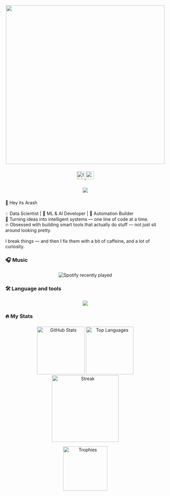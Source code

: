 <div align="center">
  <img height="500" src="https://user-images.githubusercontent.com/74038190/225813708-98b745f2-7d22-48cf-9150-083f1b00d6c9.gif"  />
</div>

###

<div align="center">
  <a href="https://www.linkedin.com/in/arash-kazemi-24894a2a2/" target="_blank">
    <img src="https://img.shields.io/static/v1?message=LinkedIn&logo=linkedin&label=&color=0077B5&logoColor=white&labelColor=&style=for-the-badge" height="25" alt="linkedin logo"  />
<!--   </a>
  <a href="https://www.youtube.com/@ArashKazemii" target="_blank">
    <img src="https://img.shields.io/static/v1?message=Youtube&logo=youtube&label=&color=FF0000&logoColor=white&labelColor=&style=for-the-badge" height="25" alt="youtube logo"  />
  </a> -->
  <a href="kazemiarash09@gmail.com" target="_blank">
    <img src="https://img.shields.io/static/v1?message=Gmail&logo=gmail&label=&color=D14836&logoColor=white&labelColor=&style=for-the-badge" height="25" alt="gmail logo"  />
  </a>
</div>

###

<div align="center">
  <img src="https://visitor-badge.laobi.icu/badge?page_id=Arashkazemii.Arashkazemii&"  />
</div>

###

<p align="left">👋 Hey its Arash<br><br>💡 Data Scientist | 🧠 ML & AI Developer | 🤖 Automation Builder<br>🎯 Turning ideas into intelligent systems — one line of code at a time.<br>🔥 Obsessed with building smart tools that actually do stuff — not just sit around looking pretty.<br><br>I break things — and then I fix them with a bit of caffeine, and a lot of curiosity.</p>

###

<h3 align="left">🎧 Music</h3>

###

<div align="center">
  <img src="https://spotify-recently-played-readme.vercel.app/api?user=31636zm6qzl4n3i2v7n7cwqqrbzi" alt="Spotify recently played"  />
</div>

###

<h3 align="left">🛠 Language and tools</h3>

###

<div align="center">
  <img src="https://skillicons.dev/icons?i=python,java,cpp,r,tensorflow,pytorch,vscode,git,github,docker,html,js,go,bash,oracle,mysql,sqlite,redis,prometheus,grafana" />
</div>

###

<h3 align="left">🔥   My Stats</h3>

###

<div align="center">

  <picture>
    <source 
      media="(prefers-color-scheme: dark)" 
      srcset="https://github-readme-stats.vercel.app/api?username=Arashkazemii&show_icons=true&include_all_commits=true&count_private=true&rank_icon=github&disable_animations=false&theme=github_dark&hide_border=true&cache_seconds=7200&custom_title=GitHub%20Stats" />
    <source 
      media="(prefers-color-scheme: light)" 
      srcset="https://github-readme-stats.vercel.app/api?username=Arashkazemii&show_icons=true&include_all_commits=true&count_private=true&rank_icon=github&disable_animations=false&theme=default&hide_border=true&cache_seconds=7200&custom_title=GitHub%20Stats" />
    <img alt="GitHub Stats" height="150" src="https://github-readme-stats.vercel.app/api?username=Arashkazemii&show_icons=true&include_all_commits=true&count_private=true&rank_icon=github&disable_animations=false&hide_border=true&cache_seconds=7200" />
  </picture>

  <picture>
    <source 
      media="(prefers-color-scheme: dark)" 
      srcset="https://github-readme-stats.vercel.app/api/top-langs?username=Arashkazemii&layout=compact&langs_count=8&card_width=360&theme=github_dark&hide_border=true&cache_seconds=7200" />
    <source 
      media="(prefers-color-scheme: light)" 
      srcset="https://github-readme-stats.vercel.app/api/top-langs?username=Arashkazemii&layout=compact&langs_count=8&card_width=360&theme=default&hide_border=true&cache_seconds=7200" />
    <img alt="Top Languages" height="150" src="https://github-readme-stats.vercel.app/api/top-langs?username=Arashkazemii&layout=compact&langs_count=8&card_width=360&hide_border=true&cache_seconds=7200" />
  </picture>

  <picture>
    <source 
      media="(prefers-color-scheme: dark)" 
      srcset="https://streak-stats.demolab.com?user=Arashkazemii&mode=daily&theme=github-dark&hide_border=true&date_format=M%20j%5B,%20Y%5D&card_width=500" />
    <source 
      media="(prefers-color-scheme: light)" 
      srcset="https://streak-stats.demolab.com?user=Arashkazemii&mode=daily&theme=default&hide_border=true&date_format=M%20j%5B,%20Y%5D&card_width=500" />
    <img alt="Streak" height="210" src="https://streak-stats.demolab.com?user=Arashkazemii&mode=daily&hide_border=true&date_format=M%20j%5B,%20Y%5D&card_width=500" />
  </picture>

  <img 
    alt="Trophies" 
    src="https://github-profile-trophy.vercel.app?username=Arashkazemii&theme=onestar&column=5&row=1&margin-w=10&margin-h=8&no-bg=true&no-frame=true" 
    height="140" />

</div>

###
